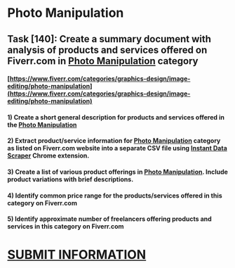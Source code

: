 # Photo Manipulation
## Task [140]: Create a summary document with analysis of products and services offered on Fiverr.com in [Photo Manipulation](https://www.fiverr.com/categories/graphics-design/image-editing/photo-manipulation) category
#### [https://www.fiverr.com/categories/graphics-design/image-editing/photo-manipulation](https://www.fiverr.com/categories/graphics-design/image-editing/photo-manipulation)
#### 1) Create a short general description for products and services offered in the [Photo Manipulation](https://www.fiverr.com/categories/graphics-design/image-editing/photo-manipulation)
#### 2) Extract product/service information for [Photo Manipulation](https://www.fiverr.com/categories/graphics-design/image-editing/photo-manipulation) category as listed on Fiverr.com website into a separate CSV file using [Instant Data Scraper](https://chrome.google.com/webstore/detail/instant-data-scraper/ofaokhiedipichpaobibbnahnkdoiiah) Chrome extension.
#### 3) Create a list of various product offerings in [Photo Manipulation](https://www.fiverr.com/categories/graphics-design/image-editing/photo-manipulation). Include product variations with brief descriptions.
#### 4) Identify common price range for the products/services offered in this category on Fiverr.com
#### 5) Identify approximate number of freelancers offering products and services in this category on Fiverr.com

# [SUBMIT INFORMATION](https://forms.office.com/r/8AEKjkLxKG)
